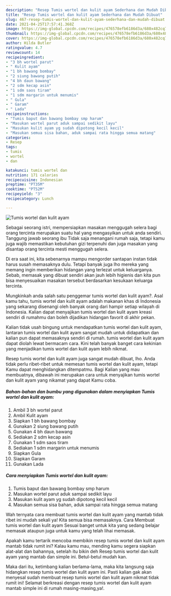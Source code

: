 ```yaml
---
description: "Resep Tumis wortel dan kulit ayam Sederhana dan Mudah Dibuat"
title: "Resep Tumis wortel dan kulit ayam Sederhana dan Mudah Dibuat"
slug: 467-resep-tumis-wortel-dan-kulit-ayam-sederhana-dan-mudah-dibuat
date: 2021-04-25T17:57:41.368Z
image: https://img-global.cpcdn.com/recipes/476578efb6186d3a/680x482cq70/tumis-wortel-dan-kulit-ayam-foto-resep-utama.jpg
thumbnail: https://img-global.cpcdn.com/recipes/476578efb6186d3a/680x482cq70/tumis-wortel-dan-kulit-ayam-foto-resep-utama.jpg
cover: https://img-global.cpcdn.com/recipes/476578efb6186d3a/680x482cq70/tumis-wortel-dan-kulit-ayam-foto-resep-utama.jpg
author: Hilda Butler
ratingvalue: 4.7
reviewcount: 14
recipeingredient:
- "3 bh wortel parut"
- " Kulit ayam"
- "1 bh bawang bombay"
- "2 siung bawang putih"
- "4 bh daun bawang"
- "2 sdm kecap asin"
- "1 sdm saos tiram"
- "1 sdm margarin untuk menumis"
- " Gula"
- " Garam"
- " Lada"
recipeinstructions:
- "Tumis baput dan bawang bombay smp harum"
- "Masukan wortel parut aduk sampai sedikit layu"
- "Masukan kulit ayam yg sudah dipotong kecil kecil"
- "Masukan semua sisa bahan, aduk sampai rata hingga semua matang"
categories:
- Resep
tags:
- tumis
- wortel
- dan

katakunci: tumis wortel dan 
nutrition: 171 calories
recipecuisine: Indonesian
preptime: "PT35M"
cooktime: "PT52M"
recipeyield: "3"
recipecategory: Lunch

---
```



![Tumis wortel dan kulit ayam](https://img-global.cpcdn.com/recipes/476578efb6186d3a/680x482cq70/tumis-wortel-dan-kulit-ayam-foto-resep-utama.jpg)

Sebagai seorang istri, mempersiapkan masakan menggugah selera bagi orang tercinta merupakan suatu hal yang mengasyikan untuk anda sendiri. Tanggung jawab seorang ibu Tidak saja menangani rumah saja, tetapi kamu juga wajib memastikan kebutuhan gizi terpenuhi dan juga masakan yang disantap orang tercinta mesti menggugah selera.

Di era  saat ini, kita sebenarnya mampu mengorder santapan instan tidak harus susah memasaknya dulu. Tetapi banyak juga lho mereka yang memang ingin memberikan hidangan yang terlezat untuk keluarganya. Sebab, memasak yang dibuat sendiri akan jauh lebih higienis dan kita pun bisa menyesuaikan masakan tersebut berdasarkan kesukaan keluarga tercinta. 



Mungkinkah anda salah satu penggemar tumis wortel dan kulit ayam?. Asal kamu tahu, tumis wortel dan kulit ayam adalah makanan khas di Indonesia yang sekarang disenangi oleh banyak orang dari hampir setiap wilayah di Indonesia. Kalian dapat menyajikan tumis wortel dan kulit ayam kreasi sendiri di rumahmu dan boleh dijadikan hidangan favorit di akhir pekan.

Kalian tidak usah bingung untuk mendapatkan tumis wortel dan kulit ayam, lantaran tumis wortel dan kulit ayam sangat mudah untuk didapatkan dan kalian pun dapat memasaknya sendiri di rumah. tumis wortel dan kulit ayam dapat diolah lewat bermacam cara. Kini telah banyak banget cara kekinian yang menjadikan tumis wortel dan kulit ayam lebih nikmat.

Resep tumis wortel dan kulit ayam juga sangat mudah dibuat, lho. Anda tidak perlu ribet-ribet untuk memesan tumis wortel dan kulit ayam, tetapi Kamu dapat menghidangkan ditempatmu. Bagi Kalian yang mau membuatnya, dibawah ini merupakan cara untuk menyajikan tumis wortel dan kulit ayam yang nikamat yang dapat Kamu coba.

<!--inarticleads1-->

##### Bahan-bahan dan bumbu yang digunakan dalam menyiapkan Tumis wortel dan kulit ayam:

1. Ambil 3 bh wortel parut
1. Ambil  Kulit ayam
1. Siapkan 1 bh bawang bombay
1. Gunakan 2 siung bawang putih
1. Gunakan 4 bh daun bawang
1. Sediakan 2 sdm kecap asin
1. Gunakan 1 sdm saos tiram
1. Sediakan 1 sdm margarin untuk menumis
1. Siapkan  Gula
1. Siapkan  Garam
1. Gunakan  Lada




<!--inarticleads2-->

##### Cara menyiapkan Tumis wortel dan kulit ayam:

1. Tumis baput dan bawang bombay smp harum
1. Masukan wortel parut aduk sampai sedikit layu
1. Masukan kulit ayam yg sudah dipotong kecil kecil
1. Masukan semua sisa bahan, aduk sampai rata hingga semua matang




Wah ternyata cara membuat tumis wortel dan kulit ayam yang mantab tidak ribet ini mudah sekali ya! Kita semua bisa memasaknya. Cara Membuat tumis wortel dan kulit ayam Sesuai banget untuk kita yang sedang belajar memasak ataupun juga untuk kamu yang telah lihai memasak.

Apakah kamu tertarik mencoba membikin resep tumis wortel dan kulit ayam mantab tidak rumit ini? Kalau kamu mau, mending kamu segera siapkan alat-alat dan bahannya, setelah itu bikin deh Resep tumis wortel dan kulit ayam yang mantab dan simple ini. Betul-betul mudah kan. 

Maka dari itu, ketimbang kalian berlama-lama, maka kita langsung saja hidangkan resep tumis wortel dan kulit ayam ini. Pasti kalian gak akan menyesal sudah membuat resep tumis wortel dan kulit ayam nikmat tidak rumit ini! Selamat berkreasi dengan resep tumis wortel dan kulit ayam mantab simple ini di rumah masing-masing,ya!.

